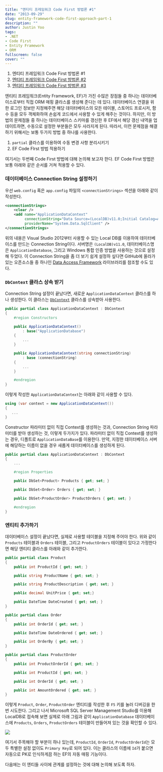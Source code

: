 ```yaml
---
title: "엔티티 프레임워크 Code First 방법론 #1"
date: "2013-09-29"
slug: entity-framework-code-first-approach-part-1
description: ""
author: Justin Yoo
tags:
- .NET
- Code First
- Entity Framework
- ORM
fullscreen: false
cover: ""
---
```


1. 엔티티 프레임워크 Code First 방법론 #1
2. [엔티티 프레임워크 Code First 방법론 #2](https://blog.aliencube.org/ko/2013/09/30/entity-framework-code-first-approach-part-2)
3. [엔티티 프레임워크 Code First 방법론 #3](https://blog.aliencube.org/ko/2013/10/18/entity-framework-code-first-approach-part-3)

엔티티 프레임워크(Entity Framework, EF)가 가진 수많은 장점들 중 하나는 데이터베이스로부터 직접 ORM 매핑 클라스를 생성해 준다는 데 있다. 데이터베이스 연결을 위한 로그인 정보만 지정해주면 해당 데이터베이스의 모든 테이블, 스토어드 프로시저, 함수 등을 모두 객체화하여 손쉽게 코드에서 사용할 수 있게 해주는 것이다. 하지만, 이 방법의 문제점들 중 하나는 데이터베이스 스키마를 갱신한 후 EF에서 해당 갱신 내역을 업데이트하면, 수동으로 설정한 부분들은 모두 사라지게 된다. 따라서, 이런 문제점을 해결하기 위해서는 보통 두가지 방법 중 하나를 사용한다.

1. `partial` 클라스를 이용하여 수동 변경 사항 분리시키기
2. EF Code FIrst 방법 적용하기

여기서는 두번째 Code First 방법에 대해 논의해 보고자 한다. EF Code First 방법은 보통 아래와 같은 순서를 거쳐 적용할 수 있다.

### 데이터베이스 Connection String 설정하기

우선 `web.config` 혹은 `app.config` 파일의 `<connectionStrings>` 섹션을 아래와 같이 작성한다.

```xml
<connectionStrings>
    <clear />
    <add name="ApplicationDataContext"
         connectionString="Data Source=(LocalDB)v11.0;Initial Catalog=ApplicationDatabase;Persist Security Info=True;Integrated Security=True;MultipleActiveResultSets=True;Connect Timeout=30"
         providerName="System.Data.SqlClient" />
</connectionStrings>

```

위의 내용은 Visual Studio 2012부터 사용할 수 있는 Local DB를 이용하여 데이터베이스를 만드는 Connection String이다. 서버명은 `(LocalDB)v11.0`, 데이터베이스명은 `ApplicationDatabase`, 그리고 Windows 통합 인증 방법을 사용하는 것으로 설정해 두었다. 이 Connection String을 좀 더 보기 쉽게 설정하 싶다면 GitHub에 올라가 있는 오픈소스들 중 하나인 [Data Access Framework](https://github.com/aliencube/Data-Access-Framework) 라이브러리를 참조할 수도 있다.

### `DbContext` 클라스 상속 받기

Connection String 설정이 끝났다면, 새로운 `ApplicationDataContext` 클라스를 하나 생성한다. 이 클라스는 [`DbContext`](http://msdn.microsoft.com/en-us/library/system.data.entity.dbcontext(v=vs.103).aspx) 클라스를 상속받아 사용한다.

```csharp
public partial class ApplicationDataContext : DbContext
{
    #region Constructors

    public ApplicationDataContext()
        : base("ApplicationDatabase")
    {
        ...
    }

    public ApplicationDataContext(string connectionString)
        : base (connectionString)
    {
        ...
    }

    #endregion
}

```

이렇게 작성한 `ApplicationDataContext`는 아래와 같이 사용할 수 있다.

```csharp
using (var context = new ApplicationDataContext())
{
   ...
}

```

Constructor 파라미터 없이 직접 Context를 생성하는 것과, Connection String 파라미터를 받아 생성하는 것, 이렇게 두가지가 있다. 파라미터 없이 직접 Context를 생성하는 경우, 디폴트로 `ApplicationDataBase`를 이용한다. 만약, 지정한 데이터베이스 서버에 해당하는 이름이 없을 경우 새롭게 데이터베이스를 생성하게 된다.

```csharp
public partial class ApplicationDataContext : DbContext
{
    ...

    #region Properties

    public DbSet<Product> Products { get; set; }

    public DbSet<Order> Orders { get; set; }

    public DbSet<ProductOrder> ProductOrders { get; set; }

    #endregion
}

```

### 엔티티 추가하기

데이터베이스 설정이 끝났다면, 실제로 사용할 테이블을 지정해 주어야 한다. 위와 같이 `Products` 테이블과 `Orders` 테이블, 그리고 `ProductOrders` 테이블이 있다고 가정한다면 해당 엔티티 클라스를 아래와 같이 추가한다.

```csharp
public partial class Product
{
    public int ProductId { get; set; }

    public string ProductName { get; set; }

    public string ProductDescription { get; set; }

    public decimal UnitPrice { get; set;}

    public DateTime DateCreated { get; set; }
}

public partial class Order
{
    public int OrderId { get; set; }

    public DateTime DateOrdered { get; set; }

    public int OrderBy { get; set; }
}

public partial class ProductOrder
{
    public int ProductOrderId { get; set; }

    public int ProductId { get; set; }

    public int OrderId { get; set; }

    public int AmountOrdered { get; set; }
}

```

이렇게 `Product`, `Order`, `ProductOrder` 엔티티를 작성한 후 `F5` 키를 눌러 디버깅을 한 번 시도한다. 그리고 나서 Microsoft SQL Server Management Studio를 이용해 LocalDB로 접속해 보면 실제로 아래 그림과 같이 `ApplicationDatabase` 데이터베이스에 `Products`, `Orders`, `ProductOrders` 테이블이 만들어져 있는 것을 확인할 수 있다.

![](http://media.tumblr.com/314d58fed2754c95fbb17b4e53c1a8d4/tumblr_inline_mtvvwwokys1qzhmhx.png)

여기서 주목해야 할 부분이 하나 있는데, `ProductId`, `OrderId`, `ProductOrderId`는 모두 특별한 설정 없이도 `Primary Key`로 되어 있다. 이는 클라스의 이름에 `Id`가 붙으면 자동으로 PK로 인식하게끔 하는 EF의 자동 매핑 기능이다.

다음에는 이 엔티들 사이에 관계를 설정하는 것에 대해 논의해 보도록 하자.
